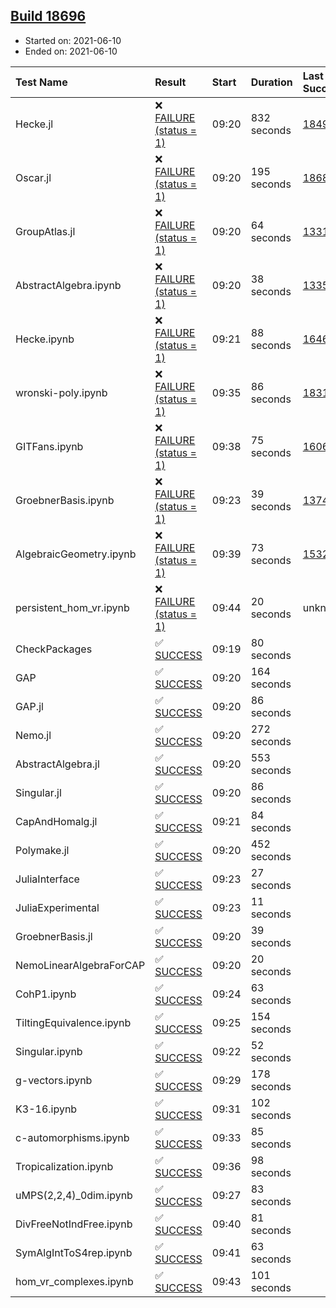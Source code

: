 ## [Build 18696](https://oscarci.mathematik.uni-kl.de/job/oscar/18696/)

* Started on: 2021-06-10
* Ended on: 2021-06-10

| Test Name    | Result | Start | Duration | Last Success | First Failure |
|:-------------|:-------|:------|:---------|:-------------|:--------------|
| Hecke.jl | ❌ [FAILURE (status = 1)](https://oscarci.mathematik.uni-kl.de/job/oscar/18696/artifact/logs/build-18696/Hecke.jl.log) | 09:20 | 832 seconds | [18490](https://oscarci.mathematik.uni-kl.de/job/oscar/18490/) | [18491](https://oscarci.mathematik.uni-kl.de/job/oscar/18491/) |
| Oscar.jl | ❌ [FAILURE (status = 1)](https://oscarci.mathematik.uni-kl.de/job/oscar/18696/artifact/logs/build-18696/Oscar.jl.log) | 09:20 | 195 seconds | [18684](https://oscarci.mathematik.uni-kl.de/job/oscar/18684/) | [18685](https://oscarci.mathematik.uni-kl.de/job/oscar/18685/) |
| GroupAtlas.jl | ❌ [FAILURE (status = 1)](https://oscarci.mathematik.uni-kl.de/job/oscar/18696/artifact/logs/build-18696/GroupAtlas.jl.log) | 09:20 | 64 seconds | [13311](https://oscarci.mathematik.uni-kl.de/job/oscar/13311/) | [13312](https://oscarci.mathematik.uni-kl.de/job/oscar/13312/) |
| AbstractAlgebra.ipynb | ❌ [FAILURE (status = 1)](https://oscarci.mathematik.uni-kl.de/job/oscar/18696/artifact/logs/build-18696/AbstractAlgebra.ipynb.log) | 09:20 | 38 seconds | [13355](https://oscarci.mathematik.uni-kl.de/job/oscar/13355/) | [13356](https://oscarci.mathematik.uni-kl.de/job/oscar/13356/) |
| Hecke.ipynb | ❌ [FAILURE (status = 1)](https://oscarci.mathematik.uni-kl.de/job/oscar/18696/artifact/logs/build-18696/Hecke.ipynb.log) | 09:21 | 88 seconds | [16463](https://oscarci.mathematik.uni-kl.de/job/oscar/16463/) | [16464](https://oscarci.mathematik.uni-kl.de/job/oscar/16464/) |
| wronski-poly.ipynb | ❌ [FAILURE (status = 1)](https://oscarci.mathematik.uni-kl.de/job/oscar/18696/artifact/logs/build-18696/wronski-poly.ipynb.log) | 09:35 | 86 seconds | [18314](https://oscarci.mathematik.uni-kl.de/job/oscar/18314/) | [18315](https://oscarci.mathematik.uni-kl.de/job/oscar/18315/) |
| GITFans.ipynb | ❌ [FAILURE (status = 1)](https://oscarci.mathematik.uni-kl.de/job/oscar/18696/artifact/logs/build-18696/GITFans.ipynb.log) | 09:38 | 75 seconds | [16068](https://oscarci.mathematik.uni-kl.de/job/oscar/16068/) | [16069](https://oscarci.mathematik.uni-kl.de/job/oscar/16069/) |
| GroebnerBasis.ipynb | ❌ [FAILURE (status = 1)](https://oscarci.mathematik.uni-kl.de/job/oscar/18696/artifact/logs/build-18696/GroebnerBasis.ipynb.log) | 09:23 | 39 seconds | [13748](https://oscarci.mathematik.uni-kl.de/job/oscar/13748/) | [13749](https://oscarci.mathematik.uni-kl.de/job/oscar/13749/) |
| AlgebraicGeometry.ipynb | ❌ [FAILURE (status = 1)](https://oscarci.mathematik.uni-kl.de/job/oscar/18696/artifact/logs/build-18696/AlgebraicGeometry.ipynb.log) | 09:39 | 73 seconds | [15322](https://oscarci.mathematik.uni-kl.de/job/oscar/15322/) | [15323](https://oscarci.mathematik.uni-kl.de/job/oscar/15323/) |
| persistent_hom_vr.ipynb | ❌ [FAILURE (status = 1)](https://oscarci.mathematik.uni-kl.de/job/oscar/18696/artifact/logs/build-18696/persistent_hom_vr.ipynb.log) | 09:44 | 20 seconds | unknown | unknown |
| CheckPackages | ✅ [SUCCESS](https://oscarci.mathematik.uni-kl.de/job/oscar/18696/artifact/logs/build-18696/CheckPackages.log) | 09:19 | 80 seconds |  |  |
| GAP | ✅ [SUCCESS](https://oscarci.mathematik.uni-kl.de/job/oscar/18696/artifact/logs/build-18696/GAP.log) | 09:20 | 164 seconds |  |  |
| GAP.jl | ✅ [SUCCESS](https://oscarci.mathematik.uni-kl.de/job/oscar/18696/artifact/logs/build-18696/GAP.jl.log) | 09:20 | 86 seconds |  |  |
| Nemo.jl | ✅ [SUCCESS](https://oscarci.mathematik.uni-kl.de/job/oscar/18696/artifact/logs/build-18696/Nemo.jl.log) | 09:20 | 272 seconds |  |  |
| AbstractAlgebra.jl | ✅ [SUCCESS](https://oscarci.mathematik.uni-kl.de/job/oscar/18696/artifact/logs/build-18696/AbstractAlgebra.jl.log) | 09:20 | 553 seconds |  |  |
| Singular.jl | ✅ [SUCCESS](https://oscarci.mathematik.uni-kl.de/job/oscar/18696/artifact/logs/build-18696/Singular.jl.log) | 09:20 | 86 seconds |  |  |
| CapAndHomalg.jl | ✅ [SUCCESS](https://oscarci.mathematik.uni-kl.de/job/oscar/18696/artifact/logs/build-18696/CapAndHomalg.jl.log) | 09:21 | 84 seconds |  |  |
| Polymake.jl | ✅ [SUCCESS](https://oscarci.mathematik.uni-kl.de/job/oscar/18696/artifact/logs/build-18696/Polymake.jl.log) | 09:20 | 452 seconds |  |  |
| JuliaInterface | ✅ [SUCCESS](https://oscarci.mathematik.uni-kl.de/job/oscar/18696/artifact/logs/build-18696/JuliaInterface.log) | 09:23 | 27 seconds |  |  |
| JuliaExperimental | ✅ [SUCCESS](https://oscarci.mathematik.uni-kl.de/job/oscar/18696/artifact/logs/build-18696/JuliaExperimental.log) | 09:23 | 11 seconds |  |  |
| GroebnerBasis.jl | ✅ [SUCCESS](https://oscarci.mathematik.uni-kl.de/job/oscar/18696/artifact/logs/build-18696/GroebnerBasis.jl.log) | 09:20 | 39 seconds |  |  |
| NemoLinearAlgebraForCAP | ✅ [SUCCESS](https://oscarci.mathematik.uni-kl.de/job/oscar/18696/artifact/logs/build-18696/NemoLinearAlgebraForCAP.log) | 09:20 | 20 seconds |  |  |
| CohP1.ipynb | ✅ [SUCCESS](https://oscarci.mathematik.uni-kl.de/job/oscar/18696/artifact/logs/build-18696/CohP1.ipynb.log) | 09:24 | 63 seconds |  |  |
| TiltingEquivalence.ipynb | ✅ [SUCCESS](https://oscarci.mathematik.uni-kl.de/job/oscar/18696/artifact/logs/build-18696/TiltingEquivalence.ipynb.log) | 09:25 | 154 seconds |  |  |
| Singular.ipynb | ✅ [SUCCESS](https://oscarci.mathematik.uni-kl.de/job/oscar/18696/artifact/logs/build-18696/Singular.ipynb.log) | 09:22 | 52 seconds |  |  |
| g-vectors.ipynb | ✅ [SUCCESS](https://oscarci.mathematik.uni-kl.de/job/oscar/18696/artifact/logs/build-18696/g-vectors.ipynb.log) | 09:29 | 178 seconds |  |  |
| K3-16.ipynb | ✅ [SUCCESS](https://oscarci.mathematik.uni-kl.de/job/oscar/18696/artifact/logs/build-18696/K3-16.ipynb.log) | 09:31 | 102 seconds |  |  |
| c-automorphisms.ipynb | ✅ [SUCCESS](https://oscarci.mathematik.uni-kl.de/job/oscar/18696/artifact/logs/build-18696/c-automorphisms.ipynb.log) | 09:33 | 85 seconds |  |  |
| Tropicalization.ipynb | ✅ [SUCCESS](https://oscarci.mathematik.uni-kl.de/job/oscar/18696/artifact/logs/build-18696/Tropicalization.ipynb.log) | 09:36 | 98 seconds |  |  |
| uMPS(2,2,4)_0dim.ipynb | ✅ [SUCCESS](https://oscarci.mathematik.uni-kl.de/job/oscar/18696/artifact/logs/build-18696/uMPS-2-2-4-_0dim.ipynb.log) | 09:27 | 83 seconds |  |  |
| DivFreeNotIndFree.ipynb | ✅ [SUCCESS](https://oscarci.mathematik.uni-kl.de/job/oscar/18696/artifact/logs/build-18696/DivFreeNotIndFree.ipynb.log) | 09:40 | 81 seconds |  |  |
| SymAlgIntToS4rep.ipynb | ✅ [SUCCESS](https://oscarci.mathematik.uni-kl.de/job/oscar/18696/artifact/logs/build-18696/SymAlgIntToS4rep.ipynb.log) | 09:41 | 63 seconds |  |  |
| hom_vr_complexes.ipynb | ✅ [SUCCESS](https://oscarci.mathematik.uni-kl.de/job/oscar/18696/artifact/logs/build-18696/hom_vr_complexes.ipynb.log) | 09:43 | 101 seconds |  |  |
